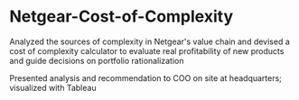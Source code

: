 # Netgear-Cost-of-Complexity

Analyzed the sources of complexity in Netgear's value chain and devised a cost of complexity calculator to evaluate real profitability of new products and guide decisions on portfolio rationalization

Presented analysis and recommendation to COO on site at headquarters; visualized with Tableau
